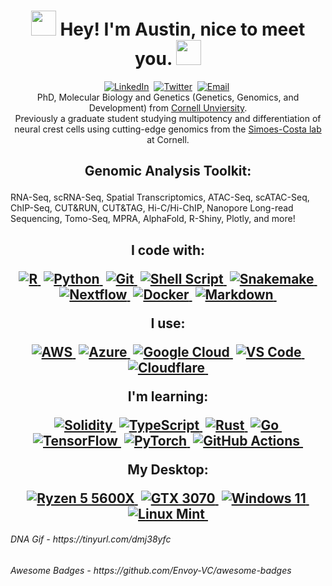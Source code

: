 <p>
<h1 align="center"> <a href = "https://tinyurl.com/dmj38yfc " ><img src= "https://user-images.githubusercontent.com/44502805/138891255-7361fc6b-00ca-4e79-8b98-34d701489cbd.gif" width="40" height="40" /></a><b> Hey! I'm Austin, nice to meet you. </b><a href = "https://tinyurl.com/dmj38yfc " ><img src= "https://user-images.githubusercontent.com/44502805/138891255-7361fc6b-00ca-4e79-8b98-34d701489cbd.gif" width="40" height="40" /></a>
</h1>
</p>

<p align="center">
<a href="https://www.linkedin.com/in/austin-s-hovland/"><img src="https://img.shields.io/badge/linkedin-%230077B5.svg?&style=for-the-badge&logo=linkedin&logoColor=white" alt="LinkedIn" /></a>&nbsp;
<a href="https://twitter.com/AustinHovland"><img src="https://img.shields.io/twitter/follow/AustinHovland?style=for-the-badge&logo=twitter&logoColor=Blue" alt="Twitter" /></a>&nbsp;
<a href="mailto:austinshovland@gmail.com"><img src="https://img.shields.io/badge/Gmail-D14836?style=for-the-badge&logo=gmail&logoColor=white" alt="Email" /></a>&nbsp;
    <br />
    PhD, Molecular Biology and Genetics (Genetics, Genomics, and Development) from <a href="https://gendev.cornell.edu/">Cornell Unviersity</a>. <br>
    Previously a graduate student studying multipotency and differentiation of neural crest cells using cutting-edge genomics from the <a href="https://mbg.cornell.edu/people/marcos-simoes-costa">Simoes-Costa lab</a> at Cornell. 
<br>
<h2 align="center">
    <p>Genomic Analysis Toolkit:</p>
    </h2>
    <p>RNA-Seq, scRNA-Seq, Spatial Transcriptomics, ATAC-Seq, scATAC-Seq, ChIP-Seq, CUT&RUN, CUT&TAG, Hi-C/Hi-ChIP, Nanopore Long-read Sequencing, Tomo-Seq, MPRA, AlphaFold, R-Shiny, Plotly, and more!</p>
    <h2 align="center">
    <p>I code with:</p>
    <a href="#"><img src="https://img.shields.io/badge/r-%23276DC3.svg?style=for-the-badge&logo=r&logoColor=white" alt="R" />&nbsp;</a>
    <a href="#"><img src="https://img.shields.io/badge/python-3670A0?style=for-the-badge&logo=python&logoColor=ffdd54" alt="Python" />&nbsp;</a>
    <a href="#"><img src="https://img.shields.io/badge/GIT-E44C30?style=for-the-badge&logo=git&logoColor=white" alt="Git" />&nbsp;</a>
    <a href="#"><img src="https://img.shields.io/badge/shell_script-%23121011.svg?style=for-the-badge&logo=gnu-bash&logoColor=white" alt="Shell Script" />&nbsp;</a>
    <a href="#"><img src="https://img.shields.io/badge/snakemake-039475.svg?style=for-the-badge&logo=snakemake&logoColor=white" alt="Snakemake" />&nbsp;</a>
    <a href="#"><img src="https://img.shields.io/badge/nextflow-26af64.svg?style=for-the-badge&logo=nextflow&logoColor=white" alt="Nextflow" />&nbsp;</a>
    <a href="#"><img src="https://img.shields.io/badge/docker-%230db7ed.svg?style=for-the-badge&logo=docker&logoColor=white" alt="Docker" />&nbsp;</a>
    <a href="#"><img src="https://img.shields.io/badge/markdown-%23000000.svg?style=for-the-badge&logo=markdown&logoColor=white" alt="Markdown" />&nbsp;</a>
    <br />
    <p>I use: </p>
    <a href="#"><img src="https://img.shields.io/badge/Amazon_AWS-FF9900?style=for-the-badge&logo=amazon-aws&logoColor=white" alt="AWS" />&nbsp;</a>
    <a href="#"><img src="https://img.shields.io/badge/Microsoft_Azure-0089D6?style=for-the-badge&logo=microsoft-azure&logoColor=white" alt="Azure" />&nbsp;</a>
    <a href="#"><img src="https://img.shields.io/badge/Google_Cloud-4285F4?style=for-the-badge&logo=google-cloud&logoColor=white" alt="Google Cloud" />&nbsp;</a>
    <a href="#"><img src="https://img.shields.io/badge/Visual_Studio-5C2D91?style=for-the-badge&logo=visual%20studio&logoColor=white" alt="VS Code" />&nbsp;</a>
    <a href="#"><img src="https://img.shields.io/badge/Cloudflare-F38020?style=for-the-badge&logo=Cloudflare&logoColor=white" alt="Cloudflare" />&nbsp;</a> 
    <br />
    <p>I'm learning:</p>
    <a href="#"><img src="https://img.shields.io/badge/Solidity-%23363636.svg?style=for-the-badge&logo=solidity&logoColor=white" alt="Solidity" />&nbsp;</a>
    <a href="#"><img src="https://img.shields.io/badge/typescript-%23007ACC.svg?style=for-the-badge&logo=typescript&logoColor=white" alt="TypeScript" />&nbsp;</a>
    <a href="#"><img src="https://img.shields.io/badge/Rust-B94700.svg?style=for-the-badge&logo=rust&logoColor=white" alt="Rust" />&nbsp;</a>
    <a href="#"><img src="https://img.shields.io/badge/go-2300ADD8.svg?style=for-the-badge&logo=go&logoColor=white" alt="Go" />&nbsp;</a>
    <a href="#"><img src="https://img.shields.io/badge/TensorFlow-FF6F00?style=for-the-badge&logo=tensorflow&logoColor=white" alt="TensorFlow" />&nbsp;</a>
    <a href="#"><img src="https://img.shields.io/badge/PyTorch-ee4c2c?style=for-the-badge&logo=pytorch&logoColor=white" alt="PyTorch" />&nbsp;</a>
    <a href="#"><img src="https://img.shields.io/badge/GitHub_Actions-2088FF?style=for-the-badge&logo=github-actions&logoColor=white" alt="GitHub Actions" />&nbsp;</a>
    <br />
    <p>My Desktop:</p>
    <a href="#"><img src="https://img.shields.io/badge/AMD-Ryzen_5_5600X-ED1C24?style=for-the-badge&logo=amd&logoColor=white" alt="Ryzen 5 5600X" />&nbsp;</a>
    <a href="#"><img src="https://img.shields.io/badge/NVIDIA-GTX3070-76B900?style=for-the-badge&logo=nvidia&logoColor=white" alt="GTX 3070" />&nbsp;</a>
    <a href="#"><img src="https://img.shields.io/badge/Windows-11-0078D6?style=for-the-badge&logo=windows&logoColor=white" alt="Windows 11" />&nbsp;</a>
    <a href="#"><img src="https://img.shields.io/badge/Linux_Mint-87CF3E?style=for-the-badge&logo=linux-mint&logoColor=white" alt="Linux Mint" />&nbsp;</a>
</h2>
<h6>DNA Gif - https://tinyurl.com/dmj38yfc</h6>
<h6>Awesome Badges - https://github.com/Envoy-VC/awesome-badges</h6>
